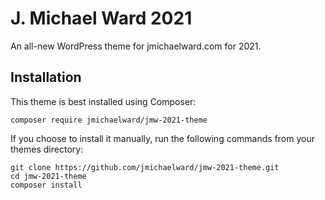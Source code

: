# J. Michael Ward 2021
An all-new WordPress theme for jmichaelward.com for 2021.

## Installation
This theme is best installed using Composer:

```
composer require jmichaelward/jmw-2021-theme
```

If you choose to install it manually, run the following commands from your themes
directory:

```
git clone https://github.com/jmichaelward/jmw-2021-theme.git
cd jmw-2021-theme
composer install
```
